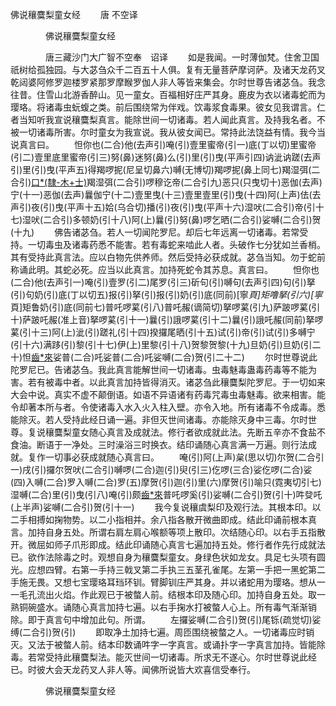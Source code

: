   佛说穰麌梨童女经
　　唐 不空译




　　　　佛说穰麌梨童女经

　　　　唐三藏沙门大广智不空奉　诏译
　　如是我闻。一时薄伽梵。住舍卫国祇树给孤独园。与大苾刍众千二百五十人俱。复有无量菩萨摩诃萨。及诸天龙药叉乾闼婆阿修罗迦楼罗紧那罗摩睺罗伽人非人等皆来集会。尔时世尊告诸苾刍。我念往昔。住雪山北游香醉山。见一童女。百福相好庄严其身。鹿皮为衣以诸毒蛇而为璎珞。将诸毒虫蚖蝮之类。前后围绕常为伴戏。饮毒浆食毒果。彼女见我谓言。仁者当知听我宣说穰麌梨真言。能除世间一切诸毒。若人闻此真言。及持我名者。不被一切诸毒所害。尔时童女为我宣说。我从彼女闻已。常持此法饶益有情。我今当说真言曰。
　　怛你也(二合)他(去声引)唵(引)壹里蜜帝(引一)底(丁以切)里蜜帝(引二)壹里底里蜜帝(引三)努(鼻)迷努(鼻)么(引)里(引)曳(平声引四)讷泚讷蹉(去声引)里(引)曳(平声五)得羯啰抳(尼呈切鼻六)嚩(无博切)羯啰抳(鼻上同七)羯湿弭(二合引)[口*(隸-木+士)](引八)羯湿弭(二合引)啰穆讫帝(二合引九)恶只(只曳切十)恶伽(去声)宁(十一)恶伽(去声)曩伽宁(十二)壹里曳(十三)壹里壹里(引)曳(十四)阿(上声)佉(去声引)夜(引)曳(平声十五)姶(乌合切)播(引)夜(引)曳(平声十六)湿吠(二合引)帝(引十七)湿吠(二合引)多顿奶(引十八)阿(上)曩(引)努(鼻)啰乞晒(二合引)娑嚩(二合引)贺(十九)
　　佛告诸苾刍。若人一切闻陀罗尼。却后七年远离一切诸毒。若常受持。一切毒虫及诸毒药悉不能害。若有毒蛇来啮此人者。头破作七分犹如兰香梢。其有受持此真言法。应以白物先供养师。然后受持必获成就。苾刍当知。勿于蛇前称诵此明。其蛇必死。应当以此真言。加持死蛇令其苏息。真言曰。
　　怛你也(二合)他(去声引一)唵(引)壹罗(引二)尾罗(引三)斫句(引)嚩句(去声引四)句(引)拏(引)句奶(引)底(丁以切五)报(引)拏(引)报(引)奶(引)底(同前)[寧*頁]矩噜拏(引六)[寧*頁]矩鲁奶(引)底(同前七)普吒啰蒵(引八)普吒赧(谪简切)拏啰蒵(引九)萨跛啰蒵(引十)萨跛吒赧(准上音)拏啰蒵(引十一)曩(引)誐啰蒵(引十二)曩(引)誐吒赧(同前)拏啰蒵(引十三)阿(上)泚(引)蹉礼(引十四)揆攞尾晒(引十五)试(引)帝(引)试(引)多嚩宁(引十六)满跢(引)黎(引十七)伊(上)里黎(引十八)贺黎贺黎(十九)旦奶(引)旦奶(引二十)怛[齒*來](二十一)娑普(二合)吒娑普(二合)吒娑嚩(二合)贺(引二十二)
　　尔时世尊说此陀罗尼已。告诸苾刍。我此真言能解世间一切诸毒。虫毒魅毒蛊毒药毒等不能为害。若有被毒中者。以此真言加持皆得消灭。诸苾刍此穰麌梨陀罗尼。于一切如来大会中说。真实不虚不颠倒语。如语不异语诸有药毒咒毒虫毒魅毒。欲来相害。能令却著本所与者。令使诸毒入水入火入柱入壁。亦令入地。所有诸毒不令成毒。悉能除灭。若人受持此经日诵一遍。非但灭世间诸毒。亦能除灭身中三毒。尔时世尊。复说穰麌梨童女随心真言及成就法。修行者欲成就此法。先断五辛亦不食盐不食油。断语于一净处。三时澡浴三时换衣。结印诵随心真言满一万遍。则行法成就。复作一切事必获成就随心真言曰。
　　唵(引)阿(上声)枲(思以切)尔贺(二合引一)戌(引)攞尔贺吠(二合引)嚩啰(二合)迦(引)臾(引三)仡啰(三合)娑仡啰(二合)娑(四)入嚩(二合)罗入嚩(二合)罗(五)摩贺(引)迦(引)里(六)摩贺(引)喻只(霓夷切引七)湿嚩(二合)里(引)曳(引八)唵(引)颇[齒*來](引九)普吒啰奚(引)娑嚩(二合引)贺(引十)吽癹吒(上半声)娑嚩(二合引)贺(引十一)
　　我今复说穰虞梨印及观行法。其根本印。以二手相搏如掬物势。以二小指相并。余八指各散开微曲即成。结此印诵前根本真言。加持自身五处。所谓右肩左肩心喉额等项上散印。次结随心印。以右手五指散开。微屈如师子爪形即成。结此印诵随心真言七遍加持五处。修行者作先行成就法已。欲作法除毒之时。观想自身为穰麌梨童女。身绿色状如龙女。具足七头项有圆光。应想四臂。右第一手持三戟叉第二手执三五茎孔雀尾。左第一手把一黑蛇第二手施无畏。又想七宝璎珞耳珰环钏。臂脚钏庄严其身。并以诸蛇用为璎珞。想从一一毛孔流出火焰。作此观已于被螫人前。结根本印及随心印。加持自身五处。取一熟铜碗盛水。诵随心真言加持七遍。以右手掬水打被螫人心上。所有毒气渐渐销除。即于真言句中增加此句。所谓。
　　左攞娑嚩(二合引)贺(引)尾铄(疏觉切)娑缚(二合引)贺(引)
　　即取净土加持七遍。周匝围绕被螫之人。一切诸毒应时销灭。又法于被螫人前。结本印数诵吽字一字真言。或诵扑字一字真言加持。皆能除毒。若常受持此穰麌梨法。能灭世间一切诸毒。所求无不遂心。尔时世尊说此经已。时彼大会天龙药叉人非人等。闻佛所说皆大欢喜信受奉行。

　　　　佛说穰麌梨童女经


